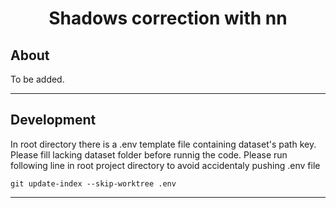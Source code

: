 <center> <h1> Shadows correction with nn  </h1> </center>

<h2> About </h2>

 To be added.

---

<h2>Development</h2>
In root directory there is a .env template file containing dataset's path key.
Please fill lacking dataset folder before runnig the code. 
Please run following line in root project directory to avoid accidentaly pushing .env file 

```
git update-index --skip-worktree .env
```

---
